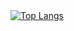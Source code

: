 <div style="width: 200px;">
<a href="https://github.com/viviancalheiros/github-readme-stats">
  <img src="https://github-readme-stats.vercel.app/api/top-langs/?username=viviancalheiros&langs_count=8" alt="Top Langs" />
</a>
</div>
